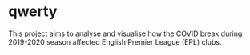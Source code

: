 # qwerty
This project aims to analyse and visualise how the COVID break during 2019-2020 season affected English Premier League (EPL) clubs.
